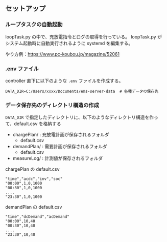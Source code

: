 ## セットアップ

### ループタスクの自動起動

loopTask.py の中で、充放電指令とログの取得を行っている。
loopTask.py がシステム起動時に自動実行されるように systemd を編集する。

やり方例：https://www.pc-koubou.jp/magazine/52061

### .env ファイル

controller 直下に以下のような `.env` ファイルを作成する。

```
DATA_DIR=C:/Users/xxxx/Documents/ems-server-data  # 各種データの保存先
```

### データ保存先のディレクトリ構造の作成

`DATA_DIR` で指定したディレクトリに、以下のようなディレクトリ構造を作って、default.csv を格納する

- chargePlan/  : 充放電計画が保存されるフォルダ
  - default.csv
- demandPlan/  : 需要計画が保存されるフォルダ
  - default.csv
- measureLog/ : 計測値が保存されるフォルダ

chargePlan の default.csv

```csv
"time","acdc","inv","soc"
"00:00",1,0,1000
"00:30",1,0,1000
....
"23:30",1,0,1000
``````

demandPlan の default.csv

```csv
"time","dcDemand","acDemand"
"00:00",10,40
"00:30",10,40
....
"23:30",10,40
``````
